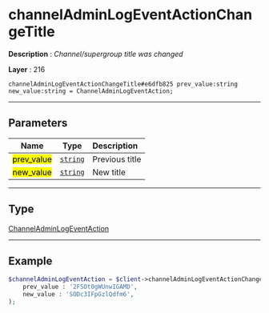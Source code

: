 # channelAdminLogEventActionChangeTitle

**Description** : *Channel/supergroup title was changed*

**Layer** : 216

```tl
channelAdminLogEventActionChangeTitle#e6dfb825 prev_value:string new_value:string = ChannelAdminLogEventAction;
```

---

## Parameters

| Name | Type | Description |
| :---: | :---: | :--- |
| <mark>prev_value</mark> | [`string`](type/string) | Previous title |
| <mark>new_value</mark> | [`string`](type/string) | New title |

---

## Type

[ChannelAdminLogEventAction](type/ChannelAdminLogEventAction)

---

## Example

```php
$channelAdminLogEventAction = $client->channelAdminLogEventActionChangeTitle(
	prev_value : '2FSOt0gWUnwIGAMD',
	new_value : 'SODc3IFpGzlQdfm6',
);
```